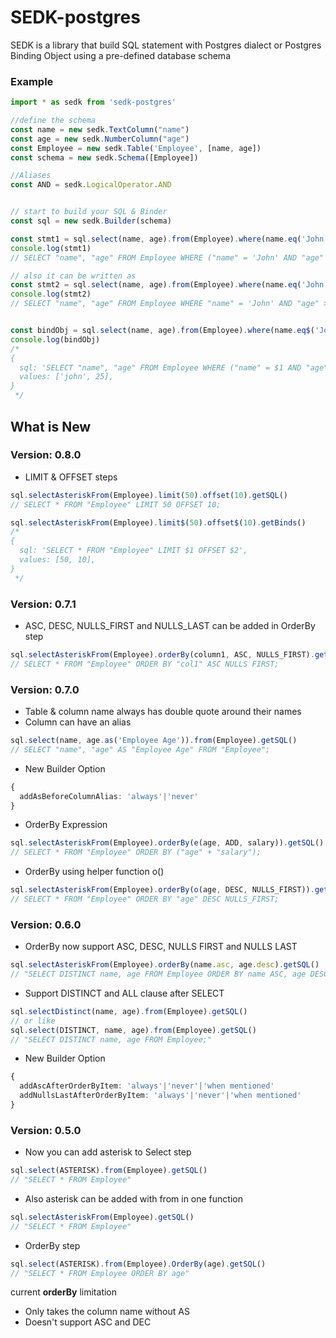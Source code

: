 # SEDK-postgres

SEDK is a library that build SQL statement with Postgres dialect or Postgres Binding Object using a pre-defined database
schema

### Example

```typescript
import * as sedk from 'sedk-postgres'

//define the schema
const name = new sedk.TextColumn("name")
const age = new sedk.NumberColumn("age")
const Employee = new sedk.Table('Employee', [name, age])
const schema = new sedk.Schema([Employee])

//Aliases
const AND = sedk.LogicalOperator.AND


// start to build your SQL & Binder
const sql = new sedk.Builder(schema)

const stmt1 = sql.select(name, age).from(Employee).where(name.eq('John'), AND, age.gt(25)).getSQL()
console.log(stmt1)
// SELECT "name", "age" FROM Employee WHERE ("name" = 'John' AND "age" > 25);

// also it can be written as
const stmt2 = sql.select(name, age).from(Employee).where(name.eq('John')).and(age.gt(25)).getSQL()
console.log(stmt2)
// SELECT "name", "age" FROM Employee WHERE "name" = 'John' AND "age" > 25;


const bindObj = sql.select(name, age).from(Employee).where(name.eq$('John'), AND, age.gt$(25)).getBinds()
console.log(bindObj)
/*
{
  sql: 'SELECT "name", "age" FROM Employee WHERE ("name" = $1 AND "age" > $2);',
  values: ['john', 25],
}
 */
```

## What is New
### Version: 0.8.0
- LIMIT & OFFSET steps
```typescript
sql.selectAsteriskFrom(Employee).limit(50).offset(10).getSQL()
// SELECT * FROM "Employee" LIMIT 50 OFFSET 10;

sql.selectAsteriskFrom(Employee).limit$(50).offset$(10).getBinds()
/*
{
  sql: 'SELECT * FROM "Employee" LIMIT $1 OFFSET $2',
  values: [50, 10],
}
 */
```

### Version: 0.7.1
- ASC, DESC, NULLS_FIRST and NULLS_LAST can be added in OrderBy step
```typescript
sql.selectAsteriskFrom(Employee).orderBy(column1, ASC, NULLS_FIRST).getSQL()
// SELECT * FROM "Employee" ORDER BY "col1" ASC NULLS FIRST;
```
### Version: 0.7.0
- Table & column name always has double quote around their names
- Column can have an alias
```typescript
sql.select(name, age.as('Employee Age')).from(Employee).getSQL()
// SELECT "name", "age" AS "Employee Age" FROM "Employee";
```
- New Builder Option
```typescript
{
  addAsBeforeColumnAlias: 'always'|'never'
}
```
- OrderBy Expression
```typescript
sql.selectAsteriskFrom(Employee).orderBy(e(age, ADD, salary)).getSQL()
// SELECT * FROM "Employee" ORDER BY ("age" + "salary");
```
- OrderBy using helper function o()
```typescript
sql.selectAsteriskFrom(Employee).orderBy(o(age, DESC, NULLS_FIRST)).getSQL()
// SELECT * FROM "Employee" ORDER BY "age" DESC NULLS_FIRST;
```

### Version: 0.6.0
- OrderBy now support ASC, DESC, NULLS FIRST and NULLS LAST
```typescript
sql.selectAsteriskFrom(Employee).orderBy(name.asc, age.desc).getSQL()
// "SELECT DISTINCT name, age FROM Employee ORDER BY name ASC, age DESC;"
```

- Support DISTINCT and ALL clause after SELECT
```typescript
sql.selectDistinct(name, age).from(Employee).getSQL()
// or like
sql.select(DISTINCT, name, age).from(Employee).getSQL()
// "SELECT DISTINCT name, age FROM Employee;"
```

- New Builder Option
```typescript
{
  addAscAfterOrderByItem: 'always'|'never'|'when mentioned'
  addNullsLastAfterOrderByItem: 'always'|'never'|'when mentioned'
}
```

### Version: 0.5.0
- Now you can add asterisk to Select step
```typescript
sql.select(ASTERISK).from(Employee).getSQL()
// "SELECT * FROM Employee"
```
- Also asterisk can be added with from in one function
```typescript
sql.selectAsteriskFrom(Employee).getSQL()
// "SELECT * FROM Employee"
```

- OrderBy step
```typescript
sql.select(ASTERISK).from(Employee).OrderBy(age).getSQL()
// "SELECT * FROM Employee ORDER BY age"
```
current **orderBy** limitation
- Only takes the column name without AS
- Doesn't support ASC and DEC
